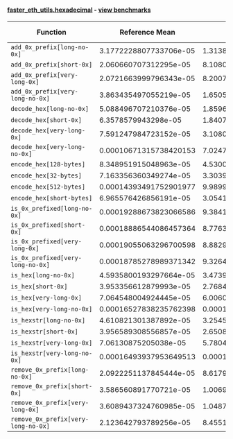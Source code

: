 #### [faster_eth_utils.hexadecimal](https://github.com/BobTheBuidler/faster-eth-utils/blob/master/faster_eth_utils/hexadecimal.py) - [view benchmarks](https://github.com/BobTheBuidler/faster-eth-utils/blob/master/benchmarks/test_hexadecimal_benchmarks.py)

| Function | Reference Mean | Faster Mean | % Change | Speedup (%) | x Faster | Faster |
|----------|---------------|-------------|----------|-------------|----------|--------|
| `add_0x_prefix[long-no-0x]` | 3.1772228807733706e-05 | 1.3138678961080072e-05 | 58.65% | 141.82% | 2.42x | ✅ |
| `add_0x_prefix[short-0x]` | 2.060660707312295e-05 | 8.108060218628533e-06 | 60.65% | 154.15% | 2.54x | ✅ |
| `add_0x_prefix[very-long-0x]` | 2.0721663999796343e-05 | 8.200704767829163e-06 | 60.42% | 152.68% | 2.53x | ✅ |
| `add_0x_prefix[very-long-no-0x]` | 3.863435497055219e-05 | 1.6505940598460385e-05 | 57.28% | 134.06% | 2.34x | ✅ |
| `decode_hex[long-no-0x]` | 5.088496707210376e-05 | 1.8596577376694533e-05 | 63.45% | 173.63% | 2.74x | ✅ |
| `decode_hex[short-0x]` | 6.3578579943298e-05 | 1.840730788159815e-05 | 71.05% | 245.40% | 3.45x | ✅ |
| `decode_hex[very-long-0x]` | 7.591247984723152e-05 | 3.1080875348419645e-05 | 59.06% | 144.24% | 2.44x | ✅ |
| `decode_hex[very-long-no-0x]` | 0.00010671315738420153 | 7.024745791724112e-05 | 34.17% | 51.91% | 1.52x | ✅ |
| `encode_hex[128-bytes]` | 8.348951915048963e-05 | 4.5300331035075996e-05 | 45.74% | 84.30% | 1.84x | ✅ |
| `encode_hex[32-bytes]` | 7.163356360349274e-05 | 3.3039630238369264e-05 | 53.88% | 116.81% | 2.17x | ✅ |
| `encode_hex[512-bytes]` | 0.00014393491752901977 | 9.989942466897475e-05 | 30.59% | 44.08% | 1.44x | ✅ |
| `encode_hex[short-bytes]` | 6.965576426856191e-05 | 3.054166923082509e-05 | 56.15% | 128.07% | 2.28x | ✅ |
| `is_0x_prefixed[long-no-0x]` | 0.00019288673823066586 | 9.38418507779949e-05 | 51.35% | 105.54% | 2.06x | ✅ |
| `is_0x_prefixed[short-0x]` | 0.00018886544086457364 | 8.776390933873649e-05 | 53.53% | 115.20% | 2.15x | ✅ |
| `is_0x_prefixed[very-long-0x]` | 0.00019055063296700598 | 8.882930504299584e-05 | 53.38% | 114.51% | 2.15x | ✅ |
| `is_0x_prefixed[very-long-no-0x]` | 0.00018785278989371342 | 9.326429186898545e-05 | 50.35% | 101.42% | 2.01x | ✅ |
| `is_hex[long-no-0x]` | 4.5935800193297664e-05 | 3.47394270587116e-05 | 24.37% | 32.23% | 1.32x | ✅ |
| `is_hex[short-0x]` | 3.953356612879993e-05 | 2.7684918934004023e-05 | 29.97% | 42.80% | 1.43x | ✅ |
| `is_hex[very-long-0x]` | 7.064548004924445e-05 | 6.006083631819884e-05 | 14.98% | 17.62% | 1.18x | ✅ |
| `is_hex[very-long-no-0x]` | 0.00016527838235762398 | 0.0001540193072970054 | 6.81% | 7.31% | 1.07x | ✅ |
| `is_hexstr[long-no-0x]` | 4.610821301387892e-05 | 3.254542402876913e-05 | 29.42% | 41.67% | 1.42x | ✅ |
| `is_hexstr[short-0x]` | 3.956589308556857e-05 | 2.6508393706087277e-05 | 33.00% | 49.26% | 1.49x | ✅ |
| `is_hexstr[very-long-0x]` | 7.06130875205038e-05 | 5.7804031886576134e-05 | 18.14% | 22.16% | 1.22x | ✅ |
| `is_hexstr[very-long-no-0x]` | 0.00016493937953649513 | 0.00015221840456241303 | 7.71% | 8.36% | 1.08x | ✅ |
| `remove_0x_prefix[long-no-0x]` | 2.0922251137845444e-05 | 8.617909943908098e-06 | 58.81% | 142.78% | 2.43x | ✅ |
| `remove_0x_prefix[short-0x]` | 3.586560891770721e-05 | 1.006976390963959e-05 | 71.92% | 256.17% | 3.56x | ✅ |
| `remove_0x_prefix[very-long-0x]` | 3.6089437324760985e-05 | 1.0487676687673218e-05 | 70.94% | 244.11% | 3.44x | ✅ |
| `remove_0x_prefix[very-long-no-0x]` | 2.123642793789256e-05 | 8.455172224633468e-06 | 60.19% | 151.16% | 2.51x | ✅ |
